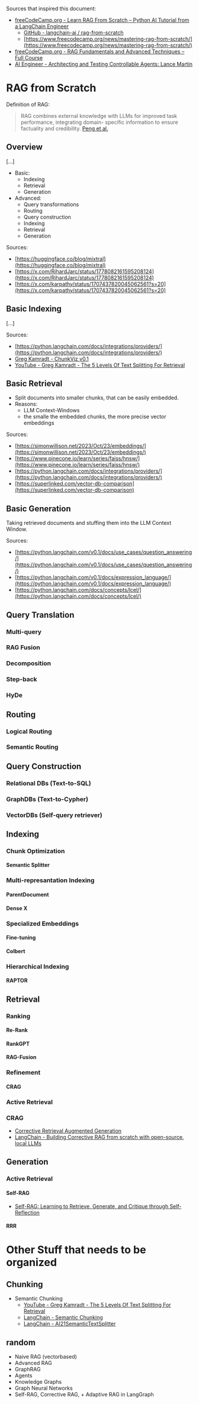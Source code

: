 Sources that inspired this document:
- [freeCodeCamp.org - Learn RAG From Scratch – Python AI Tutorial from a LangChain Engineer](https://youtu.be/sVcwVQRHIc8?si=d-cAX2okDj5bJmfb)
  - [GitHub - langchain-ai / rag-from-scratch](https://github.com/langchain-ai/rag-from-scratch)
  - [https://www.freecodecamp.org/news/mastering-rag-from-scratch/](https://www.freecodecamp.org/news/mastering-rag-from-scratch/)
- [freeCodeCamp.org - RAG Fundamentals and Advanced Techniques – Full Course
](https://youtu.be/ea2W8IogX80?si=lKfzFOJyoIc5y3sd)
- [AI Engineer - Architecting and Testing Controllable Agents: Lance Martin](https://youtu.be/ib-wTAvCZqg?si=-Eq9T0GSrzgQabuw)


# RAG from Scratch
Definition of RAG:
> RAG combines external knowledge with LLMs for improved task performance, integrating domain-
specific information to ensure factuality and credibility. [Peng et al.](https://doi.org/10.48550/arXiv.2408.08921)

## Overview

[...]

- Basic:
  - Indexing
  - Retrieval
  - Generation
- Advanced:
  - Query transformations
  - Routing
  - Query construction
  - Indexing
  - Retrieval
  - Generation

Sources:
- [https://huggingface.co/blog/mixtral](https://huggingface.co/blog/mixtral)
- [https://x.com/RihardJarc/status/1778082161595208124](https://x.com/RihardJarc/status/1778082161595208124)
- [https://x.com/karpathy/status/1707437820045062561?s=20](https://x.com/karpathy/status/1707437820045062561?s=20)

## Basic Indexing

[...]

Sources:
- [https://python.langchain.com/docs/integrations/providers/](https://python.langchain.com/docs/integrations/providers/)
- [Greg Kamradt - ChunkViz v0.1](https://chunkviz.up.railway.app)
- [YouTube - Greg Kamradt - The 5 Levels Of Text Splitting For Retrieval](https://youtu.be/8OJC21T2SL4?si=lKSnKqFQfD9YP5EE)

## Basic Retrieval

- Split documents into smaller chunks, that can be easily embedded.
- Reasons:
  - LLM Context-Windows
  - the smalle the embedded chunks, the more precise vector embeddings

Sources:
- [https://simonwillison.net/2023/Oct/23/embeddings/](https://simonwillison.net/2023/Oct/23/embeddings/)
- [https://www.pinecone.io/learn/series/faiss/hnsw/](https://www.pinecone.io/learn/series/faiss/hnsw/)
- [https://python.langchain.com/docs/integrations/providers/](https://python.langchain.com/docs/integrations/providers/)
- [https://superlinked.com/vector-db-comparison](https://superlinked.com/vector-db-comparison)

  
## Basic Generation

Taking retrieved documents and stuffing them into the LLM Context Window.
 
Sources:
- [https://python.langchain.com/v0.1/docs/use_cases/question_answering/](https://python.langchain.com/v0.1/docs/use_cases/question_answering/)
- [https://python.langchain.com/v0.1/docs/expression_language/](https://python.langchain.com/v0.1/docs/expression_language/)
- [https://python.langchain.com/docs/concepts/lcel/](https://python.langchain.com/docs/concepts/lcel/)

## Query Translation
### Multi-query
### RAG Fusion
### Decomposition
### Step-back
### HyDe

## Routing
### Logical Routing
### Semantic Routing

## Query Construction
### Relational DBs (Text-to-SQL)
### GraphDBs (Text-to-Cypher)
### VectorDBs (Self-query retriever)

## Indexing
### Chunk Optimization
#### Semantic Splitter
### Multi-represantation Indexing
#### ParentDocument
#### Dense X
### Specialized Embeddings
#### Fine-tuning
#### Colbert
### Hierarchical Indexing
#### RAPTOR

## Retrieval
### Ranking
#### Re-Rank
#### RankGPT
#### RAG-Fusion
### Refinement
#### CRAG
### Active Retrieval
### CRAG
- [Corrective Retrieval Augmented Generation](https://doi.org/10.48550/arXiv.2401.15884)
- [LangChain - Building Corrective RAG from scratch with open-source, local LLMs](https://youtu.be/E2shqsYwxck?si=qg199MKQ84dtDe6U)


## Generation
### Active Retrieval
#### Self-RAG
- [Self-RAG: Learning to Retrieve, Generate, and Critique through Self-Reflection](https://doi.org/10.48550/arXiv.2310.11511)
#### RRR

# Other Stuff that needs to be organized

## Chunking
- Semantic Chunking
  - [YouTube - Greg Kamradt - The 5 Levels Of Text Splitting For Retrieval](https://youtu.be/8OJC21T2SL4?si=lKSnKqFQfD9YP5EE)
  - [LangChain - Semantic Chunking](https://python.langchain.com/v0.1/docs/modules/data_connection/document_transformers/semantic-chunker/)
  - [LangChain - AI21SemanticTextSplitter](https://python.langchain.com/v0.1/docs/integrations/document_transformers/ai21_semantic_text_splitter/)

## random
- Naive RAG (vectorbased)
- Advanced RAG
- GraphRAG
- Agents
- Knowledge Graphs
- Graph Neural Networks
- Self-RAG, Corrective RAG, + Adaptive RAG in LangGraph
